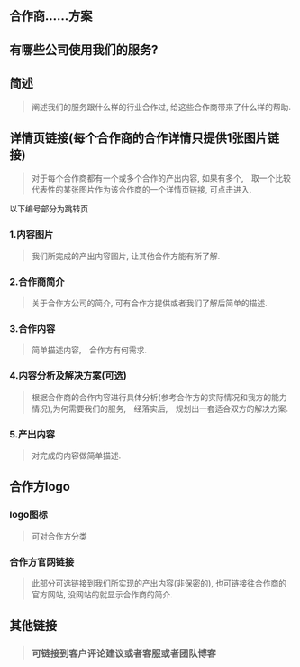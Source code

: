 ## 合作商......方案
## 有哪些公司使用我们的服务?   
## 简述
> 阐述我们的服务跟什么样的行业合作过, 给这些合作商带来了什么样的帮助.   
## 详情页链接(每个合作商的合作详情只提供1张图片链接)
> 对于每个合作商都有一个或多个合作的产出内容, 如果有多个,　取一个比较代表性的某张图片作为该合作商的一个详情页链接, 可点击进入.     

以下编号部分为跳转页     

### 1.内容图片
> 我们所完成的产出内容图片, 让其他合作方能有所了解.　　　　
### 2.合作商简介
> 关于合作方公司的简介, 可有合作方提供或者我们了解后简单的描述.　　　　
### 3.合作内容
> 简单描述内容,　合作方有何需求.　　　　　
### 4.内容分析及解决方案(可选)
> 根据合作商的合作内容进行具体分析(参考合作方的实际情况和我方的能力情况),为何需要我们的服务,　经落实后,　规划出一套适合双方的解决方案.
### 5.产出内容
> 对完成的内容做简单描述.

## 合作方logo
### logo图标
> 可对合作方分类
### 合作方官网链接
> 此部分可选链接到我们所实现的产出内容(非保密的), 也可链接往合作商的官方网站, 没网站的就显示合作商的简介.

## 其他链接
> ### 可链接到客户评论建议或者客服或者团队博客

